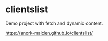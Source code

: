 # clientslist
Demo project with fetch and dynamic content. 

https://snork-maiden.github.io/clientslist/
